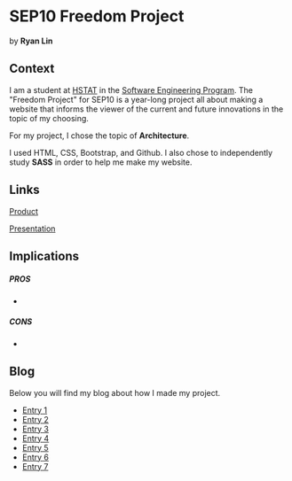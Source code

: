 # SEP10 Freedom Project
by **Ryan Lin**

## Context
I am a student at [HSTAT](https://www.hstat.org/) in the [Software Engineering Program](https://hstatsep.github.io/). The "Freedom Project" for SEP10 is a year-long project all about making a website that informs the viewer of the current and future innovations in the topic of my choosing.

For my project, I chose the topic of **Architecture**.

I used HTML, CSS, Bootstrap, and Github. I also chose to independently study **SASS** in order to help me make my website.

## Links

[Product](https://ryanl7989.github.io/sep10-freedom-project)

[Presentation](https://docs.google.com/presentation/d/14XA4R_0kakh0holVxwGrLoggI-W5F_-qUfFyoOzgEik/edit?slide=id.g35a05e41170_0_10#slide=id.g35a05e41170_0_10)

## Implications
##### PROS
*
##### CONS
* 


## Blog
Below you will find my blog about how I made my project.

* [Entry 1](blog/entry01.md)
* [Entry 2](blog/entry02.md)
* [Entry 3](blog/entry03.md)
* [Entry 4](blog/entry04.md)
* [Entry 5](blog/entry05.md)
* [Entry 6](blog/entry06.md)
* [Entry 7](blog/entry07.md)
